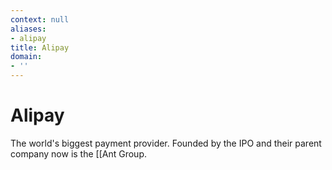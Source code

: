 ```yaml
---
context: null
aliases:
- alipay
title: Alipay
domain:
- ''
---
```


# Alipay

The world's biggest payment provider. Founded by the IPO and their parent company now is the [[Ant Group.
